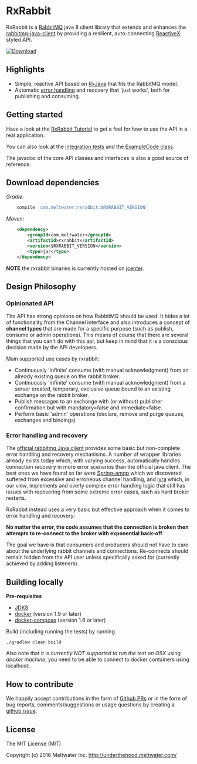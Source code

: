 # RxRabbit

RxRabbit is a [RabbitMQ](https://www.rabbitmq.com/) java 8 client library that extends and enhances the [rabbitmq-java-client](https://www.rabbitmq.com/java-client.html) by providing a resilient, auto-connecting [ReactiveX](http://reactivex.io/) styled API.

[ ![Download](https://api.bintray.com/packages/meltwater/opensource/rxrabbit/images/download.svg) ](https://bintray.com/meltwater/opensource/rxrabbit/_latestVersion)

## Highlights

- Simple, reactive API based on [RxJava](https://github.com/ReactiveX/RxJava) that fits the RabbitMQ model.
- Automatic [error handling](#error-handling-&-recovery) and recovery that 'just works', both for publishing and consuming.

## Getting started

Have a look at the [RxRabbit Tutorial](example-apps) to get a feel for how to use the API in a real application.

You can also look at the [integration tests](rxrabbit/src/test/groovy/com/meltwater/rxrabbit/RxRabbitTests.java) and the [ExampleCode class](rxrabbit/src/test/java/com/meltwater/rxrabbit/example/ExampleCode.java).

The javadoc of the core API classes and interfaces is also a good source of reference.


## Download dependencies

*Gradle:*

```groovy    
    compile 'com.meltwater:rxrabbit:$RXRABBIT_VERSION'   
```
       
*Maven:*

```xml  
    <dependency>
        <groupId>com.meltwater</groupId>
        <artifactId>rxrabbit</artifactId>
        <version>$RXRABBIT_VERSION</version>
        <type>jar</type>
    </dependency>
```

**NOTE** the rxrabbit binaries is currently hosted on [jcenter](https://bintray.com/bintray/jcenter).

## Design Philosophy

### Opinionated API
The API has strong opinions on how RabbitMQ should be used. It hides a lot of functionality from the Channel interface and also introduces a concept of **channel types** that are made for a specific purpose (such as publish, consume or admin operations). 
This means of course that there are several things that you can't do with this api, but keep in mind that it is a conscious decision made by the API developers.

Main supported use cases by rxrabbit:

- Continuously 'infinite' consume (with manual acknowledgment) from an already existing queue on the rabbit broker.
- Continuously 'infinite' consume (with manual acknowledgment) from a server created, temporary, exclusive queue bound to an existing exchange on the rabbit broker.
- Publish messages to an exchange with (or without) publisher confirmation but with mandatory=false and immediate=false.
- Perform basic 'admin' operations (declare, remove and purge queues, exchanges and bindings)

### Error handling and recovery
The [official rabbitmq Java client](https://github.com/rabbitmq/rabbitmq-java-client) provides some basic but non-complete error handling and recovery mechanisms. 
A number of wrapper libraries already exists today which, with varying success, automatically handles connection recovery in more error scenarios than the official java client.
The best ones we have found so far were [Spring-amqp](http://projects.spring.io/spring-amqp/) which we discovered suffered from excessive and erroneous channel handling, and
[lyra](https://github.com/jhalterman/lyra) which, in our view, implements and overly complex error handling logic that still has issues with recovering from some extreme error cases, such as hard broker restarts.

RxRabbit instead uses a very basic but effective approach when it comes to error handling and recovery:

**No matter the error, the code assumes that the connection is broken then  attempts to re-connect to the broker with exponential back-off**

The goal we have is that consumers and producers should not have to care about the underlying rabbit channels and connections. Re-connects should remain hidden from the API user unless specifically asked for (currently achieved by adding listeners).

## Building locally

**Pre-requisites**
 - [JDK8](http://www.oracle.com/technetwork/java/javase/downloads/jdk8-downloads-2133151.html)
 - [docker](https://docs.docker.com/)  (version 1.9 or later)
 - [docker-compose](https://docs.docker.com/compose/)  (version 1.6 or later)

Build (including running the tests) by running 

    ./gradlew clean build

Also note that it is *currently NOT supported to run the test on OSX* using *docker machine*, you need to be able to connect to docker containers using localhost:<port>.

## How to contribute

We happily accept contributions in the form of [Github PRs](https://help.github.com/articles/about-pull-requests/) 
or in the form of bug reports, comments/suggestions or usage questions by creating a [github issue](https://github.com/meltwater/rxrabbit/issues).

## License
The MIT License (MIT)

Copyright (c) 2016 Meltwater Inc. http://underthehood.meltwater.com/
